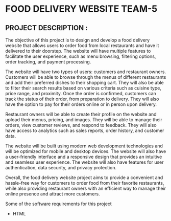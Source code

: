# FOOD DELIVERY WEBSITE  TEAM-5 
## PROJECT DESCRIPTION : 
The objective of this project is to design and develop a food delivery website that allows users to order food from local restaurants and have it delivered to their doorstep. The website will have multiple features to facilitate the user experience, such as menu browsing, filtering options, order tracking, and payment processing.

The website will have two types of users: customers and restaurant owners. Customers will be able to browse through the menus of different restaurants and add their preferred dishes to their shopping cart. They will also be able to filter their search results based on various criteria such as cuisine type, price range, and proximity. Once the order is confirmed, customers can track the status of their order, from preparation to delivery. They will also have the option to pay for their orders online or in person upon delivery.

Restaurant owners will be able to create their profile on the website and upload their menus, pricing, and images. They will be able to manage their orders, view customer reviews, and respond to feedback. They will also have access to analytics such as sales reports, order history, and customer data.

The website will be built using modern web development technologies and will be optimized for mobile and desktop devices. The website will also have a user-friendly interface and a responsive design that provides an intuitive and seamless user experience. The website will also have features for user authentication, data security, and privacy protection.

Overall, the food delivery website project aims to provide a convenient and hassle-free way for customers to order food from their favorite restaurants, while also providing restaurant owners with an efficient way to manage their online presence and attract more customers.

Some of the software requirements for this project 
* HTML 
